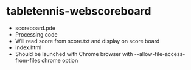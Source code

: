 # tabletennis-webscoreboard
* scoreboard.pde
 * Processing code
 * Will read score from score.txt and display on score board
* index.html
 * Should be launched with Chrome browser with --allow-file-access-from-files chrome option